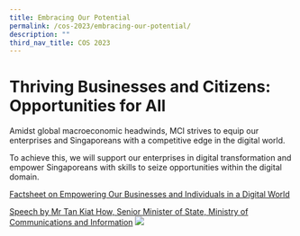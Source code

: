 ```yaml
---
title: Embracing Our Potential
permalink: /cos-2023/embracing-our-potential/
description: ""
third_nav_title: COS 2023
---
```

# Thriving Businesses and Citizens: Opportunities for All

Amidst global macroeconomic headwinds, MCI strives to equip our enterprises and Singaporeans with a competitive edge in the digital world.&nbsp;

To achieve this, we will support our enterprises in digital transformation and empower Singaporeans with skills to seize opportunities within the digital domain.&nbsp;

[Factsheet on&nbsp;Empowering Our Businesses and Individuals in a Digital World](https://www.mci.gov.sg/pressroom/news-and-stories/pressroom/2023/2/empowering-our-businesses-and-individuals-in-a-digital-world)

[](https://www.mci.gov.sg/pressroom/news-and-stories/pressroom/2023/2/empowering-our-businesses-and-individuals-in-a-digital-world)[Speech by Mr Tan Kiat How, Senior Minister of State, Ministry of Communications and Information](https://www.mci.gov.sg/pressroom/news-and-stories/pressroom/2023/2/speech-by-mr-tan-kiat-how-senior-minister-of-state-ministry-of-communications-and-information-at-the-ministry-of-communications-and-information-committee-of-supply-debate-on-28-february-2023)
![](/images/COS2023/embracing%20our%20potential.png)